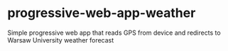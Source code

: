 # progressive-web-app-weather
Simple progressive web app that reads GPS from device and redirects to Warsaw University weather forecast
